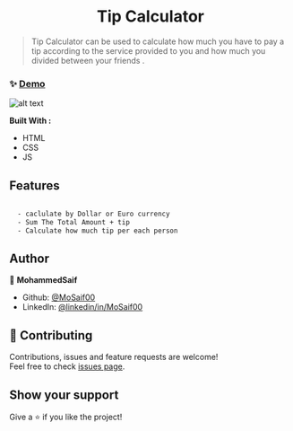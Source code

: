 <h1 align="center">Tip Calculator  </h1>


> Tip Calculator can be used to calculate how much you have to pay a tip according to the service provided to you and how much you divided between your friends . 

### ✨ [Demo](https://mosaif00.github.io/Tip-Calculator/)

![alt text](screen1.gif)


**Built With :**
  - HTML
  - CSS
  - JS

## Features
```sh

  - caclulate by Dollar or Euro currency
  - Sum The Total Amount + tip 
  - Calculate how much tip per each person 
```


## Author

👤 **MohammedSaif**

- Github: [@MoSaif00](https://github.com/MoSaif00)
- LinkedIn: [@linkedin\/in\/MoSaif00](https://linkedin.com/in/linkedin/in/MoSaif00)

## 🤝 Contributing

Contributions, issues and feature requests are welcome!<br />Feel free to check [issues page](https://github.com/MoSaif00/Tip-Calculator/issues).

## Show your support

Give a ⭐️  if you like the project!
